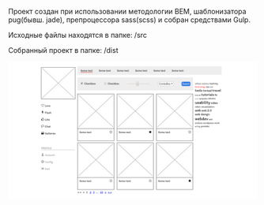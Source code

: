Проект создан при использовании методологии BEM, шаблонизатора pug(бывш. jade), препроцессора sass(scss) и собран средствами Gulp.

Исходные файлы находятся в папке: /src

Собранный проект в папке: /dist

![logo](https://github.com/masakras/test_project/blob/master/site_full.PNG)
